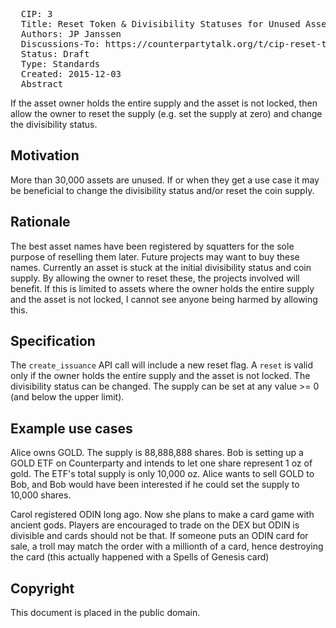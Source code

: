 <pre>
  CIP: 3
  Title: Reset Token & Divisibility Statuses for Unused Asset
  Authors: JP Janssen
  Discussions-To: https://counterpartytalk.org/t/cip-reset-token-divisibility-statuses-for-unused-asset/1643
  Status: Draft
  Type: Standards
  Created: 2015-12-03
  Abstract
</pre>

If the asset owner holds the entire supply and the asset is not locked, then allow the owner to reset the supply (e.g. set the supply at zero) and change the divisibility status.

## Motivation ##

More than 30,000 assets are unused. If or when they get a use case it may be beneficial to change the divisibility status and/or reset the coin supply.

## Rationale ##

The best asset names have been registered by squatters for the sole purpose of reselling them later. Future projects may want to buy these names. Currently an asset is stuck at the initial divisibility status and coin supply. By allowing the owner to reset these, the projects involved will benefit. If this is limited to assets where the owner holds the entire supply and the asset is not locked, I cannot see anyone being harmed by allowing this.

## Specification ##

The `create_issuance` API call will include a new reset flag. A `reset` is valid only if the owner holds the entire supply and the asset is not locked. The divisibility status can be changed. The supply can be set at any value >= 0 (and below the upper limit).

## Example use cases ##

Alice owns GOLD. The supply is 88,888,888 shares. Bob is setting up a GOLD ETF on Counterparty and intends to let one share represent 1 oz of gold. The ETF's total supply is only 10,000 oz. Alice wants to sell GOLD to Bob, and Bob would have been interested if he could set the supply to 10,000 shares.

Carol registered ODIN long ago. Now she plans to make a card game with ancient gods. Players are encouraged to trade on the DEX but ODIN is divisible and cards should not be that. If someone puts an ODIN card for sale, a troll may match the order with a millionth of a card, hence destroying the card (this actually happened with a Spells of Genesis card)

## Copyright ##

This document is placed in the public domain.
